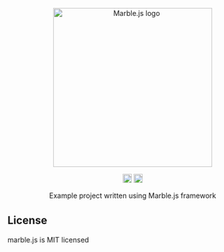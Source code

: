 <p align="center">
  <a href="http://marblejs.com">
    <img src="https://github.com/marblejs/marble/blob/master/assets/logo.png?raw=true" width="320" alt="Marble.js logo"/>
  </a>
</p>

<p align="center">
<img src="https://travis-ci.com/marblejs/marble-example.svg?branch=master" alt="Travis-CI status" height="18">
<a href="https://codecov.io/gh/marblejs/marble-example?branch=master">
  <img src="https://codecov.io/gh/marblejs/marble-example/coverage.svg?branch=master" alt="Codecov coverage" height="18">
</a>
</p>

<p align="center">
Example project written using Marble.js framework
</p>

## License

marble.js is MIT licensed
